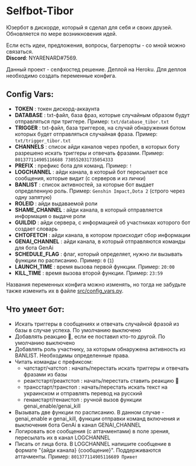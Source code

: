 # Selfbot-Tibor
Юзербот в дискорде, который я сделал для себя и своих друзей. Обновляется по мере возникновения идей.

Если есть идеи, предложения, вопросы, багрепорты - со мной можно связаться.  
**Discord**: NYARENARD#7569.

Данный проект - селфхостед решение. Деплой на Heroku. Для деплоя необходимо создать переменные конфига.
## Config Vars:
 - **TOKEN** : токен дискорд-аккаунта
 - **DATABASE** : txt-файл, база фраз, которые случайным образом будут отправляться при триггере. Пример: `txt/database_tibor.txt`
 - **TRIGGER** : txt-файл, база триггеров, на случай обнаружения ботом которых будет отправляться случайная фраза. Пример: `txt/trigger_tibor.txt`
 - **CHANNELS** : список айди каналов через пробел, в которых боту разрешено искать триггеры и отвечать фразами. Пример: `801377114905116688 730552031735054333`
 - **PREFIX** : префикс бота для команд. Пример: `!`
 - **LOGCHANNEL** : айди канала, в который бот пересылает все сообщения, которые видит (с серверов и из лички)
 - **BANLIST** : список активностей, за которые бот выдает определенную роль. Пример:  `Genshin Impact,Dota 2`   (строго через одну запятую)
 - **ROLEID** : айди выдаваемой роли
 - **SHAME_CHANNEL** : айди канала, в который отправляется информация о выдаче роли
 - **GUILDID** : айди сервера, с информацией об участниках которого бот создает словарь
 - **CHTOFETCH** : айди канала, в котором происходит сбор информации
 - **GENAI_CHANNEL** : айди канала, в который отправляются команды для бота GenAi
 - **SCHEDULE_FLAG** : флаг, который определяет, нужно ли вызывать функции по расписанию. Пример: `0`  (`1`) 
 - **LAUNCH_TIME** : время вызова первой функции. Пример:  `20:00`
 - **KILL_TIME** : время вызова второй функции. Пример:  `23:59`
 
 Названия переменных конфига можно изменять, но тогда не забудьте также изменить их в файле [src/config_vars.py](src/config_vars.py).


## Что умеет бот:
 - Искать триггеры в сообщениях и отвечать случайной фразой из базы в случае успеха. По умолчанию выключено
 - Добавлять реакцию 🤙, если ее поставил кто-то другой. По умолчанию выключено
 - Добавлять роль участнику, за которым обнаружена активность из BANLIST. Необходимы определенные права.
 - Читать команды с префиксом:
	- чатстарт/чатстоп : начать/перестать искать триггеры и отвечать фразами из базы
	- реактстарт/реактстоп : начать/перестать ставить реакцию 🤙
	- трансстарт/транстоп : начать/перестать искать текст на украинском и отправлять перевод на русский
	- генаистарт/генаистоп : ручной вызов функции genai_enable/genai_kill
 - Вызывать две функции по расписанию. В данном случае - genai_enable и genai_kill, функции отправки команд включения и выключения бота GenAi в канал GENAI_CHANNEL
 - Логировать все сообщения (с аттачментами) в поле зрения, пересылать их в канал LOGCHANNEL
 - Писать от лица бота. В LOGCHANNEL напишите сообщение в формате "{айди канала} {сообщение}". Поддерживаются аттачменты. Пример:  `801377114905116689 Привет`
 

